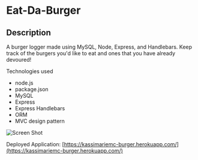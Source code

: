 # Eat-Da-Burger
## Description

A burger logger made using MySQL, Node, Express, and Handlebars. Keep track of the burgers you'd like to eat and ones that you have already devoured!

Technologies used
* node.js
* package.json
* MySQL
* Express
* Express Handlebars
* ORM
* MVC design pattern

![Screen Shot](public/assets/images/screen-shot.png)

Deployed Application: [https://kassimariemc-burger.herokuapp.com/](https://kassimariemc-burger.herokuapp.com/)

